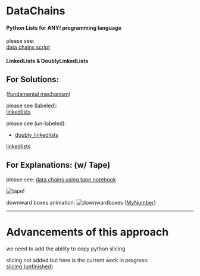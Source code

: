 # DataChains
#### Python Lists for ANY! programming language
please see:  
[data chains script](datachain.py)


#### LinkedLists & DoublyLinkedLists

## For Solutions:  
([fundamental mechanism](explanations/fundamentalmechanism.ipynb))  


  
please see (labeled):  
[linkedlists](explanations/shortandsweet.ipynb)  
  
please see (un-labeled):  
*  [doubly_linkedlists](doubly_linkedlists.ipynb)

[linkedlists](linkedlists.ipynb)


## For Explanations: (w/ Tape)
please see:
[data chains using tape notebook](explanations/data_chains.ipynb)

![tape!](explanations/res/tape.gif)

downward boxes animation:
![downwardboxes](explanations/res/downwardboxes.gif)
([MyNumber](explanations/fundamentalmechanism.ipynb))  



<hr>

# Advancements of this approach  

we need to add the ability to copy python slicing

slicing not added but here is the current work in progress:  
[slicing (unfinished)](slicing_wip/slicing_todo.ipynb)
